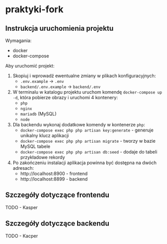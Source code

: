 # praktyki-fork

## Instrukcja uruchomienia projektu

Wymagania:

- docker
- docker-compose

Aby uruchomić projekt:

1. Skopiuj i wprowadź ewentualne zmiany w plikach konfiguracyjnych:
    - `.env.example` -> `.env`
    - `backend/.env.example` -> `backend/.env`
1. W terminalu w katalogu projektu uruchom komendę `docker-compose up -d`, która pobierze obrazy i uruchomi 4 kontenery:
    - `php`
    - `nginx`
    - `mariadb` (MySQL)
    - `node`
1. Dla backendu wykonaj dodatkowe komendy w kontenerze `php`:
    - `docker-compose exec php php artisan key:generate` - generuje unikalny klucz aplikacji
    - `docker-compose exec php php artisan migrate` - tworzy w bazie MySQL tabele
    - `docker-compose exec php php artisan db:seed` - dodaje do tabeli przykładowe rekordy
1. Po zakończeniu instalacji aplikacja powinna być dostępna na dwóch adresach:
    - http://localhost:8900 - frontend
    - http://localhost:8899 - backend

## Szczegóły dotyczące frontendu

TODO - Kasper

## Szczegóły dotyczące backendu

TODO - Kacper
